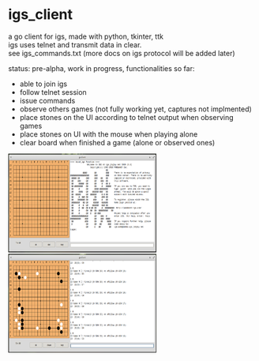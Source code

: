 # igs_client
a go client for igs, made with python, tkinter, ttk  
igs uses telnet and transmit data in clear.  
see igs_commands.txt (more docs on igs protocol will be added later)  
  
status: pre-alpha, work in progress, functionalities so far:  
- able to join igs  
- follow telnet session  
- issue commands  
- observe others games (not fully working yet, captures not implmented)  
- place stones on the UI according to telnet output when observing games  
- place stones on UI with the mouse when playing alone  
- clear board when finished a game (alone or observed ones)  
  
<img src="https://github.com/nsklaus/igs_client/blob/master/screenshot.png?raw=true" width="300" height="200">  <img src="https://github.com/nsklaus/igs_client/blob/master/screenshot2.png?raw=true" width="300" height="200">  

